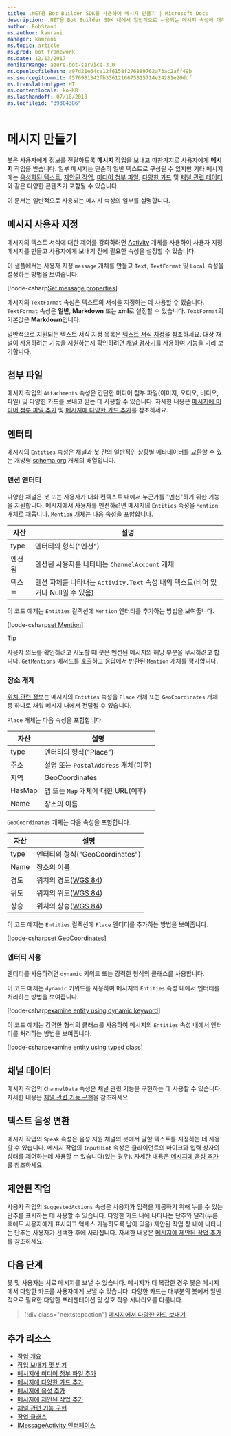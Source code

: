 ```yaml
---
title: .NET용 Bot Builder SDK를 사용하여 메시지 만들기 | Microsoft Docs
description: .NET용 Bot Builder SDK 내에서 일반적으로 사용되는 메시지 속성에 대해 알아봅니다.
author: RobStand
ms.author: kamrani
manager: kamrani
ms.topic: article
ms.prod: bot-framework
ms.date: 12/13/2017
monikerRange: azure-bot-service-3.0
ms.openlocfilehash: a97d21e64ce12f6158f276889762a73ac2aff49b
ms.sourcegitcommit: f576981342fb3361216675815714e24281e20ddf
ms.translationtype: HT
ms.contentlocale: ko-KR
ms.lasthandoff: 07/18/2018
ms.locfileid: "39304386"
---
```

# <a name="create-messages"></a>메시지 만들기

봇은 사용자에게 정보를 전달하도록 **메시지** [작업](bot-builder-dotnet-activities.md)을 보내고 마찬가지로 사용자에게 **메시지** 작업을 받습니다. 일부 메시지는 단순히 일반 텍스트로 구성될 수 있지만 기타 메시지에는 [음성화된 텍스트](bot-builder-dotnet-text-to-speech.md), [제안된 작업](bot-builder-dotnet-add-suggested-actions.md), [미디어 첨부 파일](bot-builder-dotnet-add-media-attachments.md), [다양한 카드](bot-builder-dotnet-add-rich-card-attachments.md) 및 [채널 관련 데이터](bot-builder-dotnet-channeldata.md)와 같은 다양한 콘텐츠가 포함될 수 있습니다. 

이 문서는 일반적으로 사용되는 메시지 속성의 일부를 설명합니다.

## <a name="customizing-a-message"></a>메시지 사용자 지정

메시지의 텍스트 서식에 대한 제어를 강화하려면 [Activity](https://docs.botframework.com/en-us/csharp/builder/sdkreference/dc/d2f/class_microsoft_1_1_bot_1_1_connector_1_1_activity.html) 개체를 사용하여 사용자 지정 메시지를 만들고 사용자에게 보내기 전에 필요한 속성을 설정할 수 있습니다.

이 샘플에서는 사용자 지정 `message` 개체를 만들고 `Text`, `TextFormat` 및 `Local` 속성을 설정하는 방법을 보여줍니다.

[!code-csharp[Set message properties](../includes/code/dotnet-create-messages.cs#setBasicProperties)]

메시지의 `TextFormat` 속성은 텍스트의 서식을 지정하는 데 사용할 수 있습니다. `TextFormat` 속성은 **일반**, **Markdown** 또는 **xml**로 설정할 수 있습니다. `TextFormat`의 기본값은 **Markdown**입니다. 

일반적으로 지원되는 텍스트 서식 지정 목록은 [텍스트 서식 지정](../bot-service-channel-inspector.md#text-formatting)을 참조하세요. 대상 채널이 사용하려는 기능을 지원하는지 확인하려면 [채널 검사기](../bot-service-channel-inspector.md)를 사용하여 기능을 미리 보기합니다.

## <a name="attachments"></a>첨부 파일

메시지 작업의 `Attachments` 속성은 간단한 미디어 첨부 파일(이미지, 오디오, 비디오, 파일) 및 다양한 카드를 보내고 받는 데 사용할 수 있습니다. 자세한 내용은 [메시지에 미디어 첨부 파일 추가](bot-builder-dotnet-add-media-attachments.md) 및 [메시지에 다양한 카드 추가](bot-builder-dotnet-add-rich-card-attachments.md)를 참조하세요.

## <a name="entities"></a>엔터티

메시지의 `Entities` 속성은 채널과 봇 간의 일반적인 상황별 메타데이터를 교환할 수 있는 개방형 <a href="http://schema.org/" target="_blank">schema.org</a> 개체의 배열입니다.

### <a name="mention-entities"></a>멘션 엔터티

다양한 채널은 봇 또는 사용자가 대화 컨텍스트 내에서 누군가를 "멘션"하기 위한 기능을 지원합니다. 메시지에서 사용자를 멘션하려면 메시지의 `Entities` 속성을 `Mention` 개체로 채웁니다. `Mention` 개체는 다음 속성을 포함합니다. 

| 자산 | 설명 | 
|----|----|
| type | 엔터티의 형식("멘션") | 
| 멘션됨 | 멘션된 사용자를 나타내는 `ChannelAccount` 개체 | 
| 텍스트 | 멘션 자체를 나타내는 `Activity.Text` 속성 내의 텍스트(비어 있거나 Null일 수 있음) |

이 코드 예제는 `Entities` 컬렉션에 `Mention` 엔터티를 추가하는 방법을 보여줍니다.

[!code-csharp[set Mention](../includes/code/dotnet-create-messages.cs#setMention)]

> [!TIP]
> 사용자 의도를 확인하려고 시도할 때 봇은 멘션된 메시지의 해당 부분을 무시하려고 합니다. `GetMentions` 메서드를 호출하고 응답에서 반환된 `Mention` 개체를 평가합니다.

### <a name="place-objects"></a>장소 개체

<a href="https://schema.org/Place" target="_blank">위치 관련 정보</a>는 메시지의 `Entities` 속성을 `Place` 개체 또는 `GeoCoordinates` 개체 중 하나로 채워 메시지 내에서 전달될 수 있습니다. 

`Place` 개체는 다음 속성을 포함합니다.

| 자산 | 설명 | 
|----|----|
| type | 엔터티의 형식("Place") |
| 주소 | 설명 또는 `PostalAddress` 개체(이후) | 
| 지역 | GeoCoordinates | 
| HasMap | 맵 또는 `Map` 개체에 대한 URL(이후) |
| Name | 장소의 이름 |

`GeoCoordinates` 개체는 다음 속성을 포함합니다.

| 자산 | 설명 | 
|----|----|
| type | 엔터티의 형식("GeoCoordinates") |
| Name | 장소의 이름 |
| 경도 | 위치의 경도(<a href="https://en.wikipedia.org/wiki/World_Geodetic_System" target="_blank">WGS 84</a>) | 
| 위도 | 위치의 위도(<a href="https://en.wikipedia.org/wiki/World_Geodetic_System" target="_blank">WGS 84</a>) | 
| 상승 | 위치의 상승(<a href="https://en.wikipedia.org/wiki/World_Geodetic_System" target="_blank">WGS 84</a>) | 

이 코드 예제는 `Entities` 컬렉션에 `Place` 엔터티를 추가하는 방법을 보여줍니다.

[!code-csharp[set GeoCoordinates](../includes/code/dotnet-create-messages.cs#setGeoCoord)]

### <a name="consume-entities"></a>엔터티 사용

엔터티를 사용하려면 `dynamic` 키워드 또는 강력한 형식의 클래스를 사용합니다.

이 코드 예제는 `dynamic` 키워드를 사용하여 메시지의 `Entities` 속성 내에서 엔터티를 처리하는 방법을 보여줍니다.

[!code-csharp[examine entity using dynamic keyword](../includes/code/dotnet-create-messages.cs#examineEntity1)]

이 코드 예제는 강력한 형식의 클래스를 사용하여 메시지의 `Entities` 속성 내에서 엔터티를 처리하는 방법을 보여줍니다.

[!code-csharp[examine entity using typed class](../includes/code/dotnet-create-messages.cs#examineEntity2)]

## <a name="channel-data"></a>채널 데이터

메시지 작업의 `ChannelData` 속성은 채널 관련 기능을 구현하는 데 사용할 수 있습니다. 자세한 내용은 [채널 관련 기능 구현](bot-builder-dotnet-channeldata.md)을 참조하세요.

## <a name="text-to-speech"></a>텍스트 음성 변환

메시지 작업의 `Speak` 속성은 음성 지원 채널의 봇에서 말할 텍스트를 지정하는 데 사용할 수 있습니다. 메시지 작업의 `InputHint` 속성은 클라이언트의 마이크와 입력 상자의 상태를 제어하는데 사용할 수 있습니다(있는 경우). 자세한 내용은 [메시지에 음성 추가](bot-builder-dotnet-text-to-speech.md)를 참조하세요.

## <a name="suggested-actions"></a>제안된 작업

사용자 작업의 `SuggestedActions` 속성은 사용자가 입력을 제공하기 위해 누를 수 있는 단추를 표시하는 데 사용할 수 있습니다. 다양한 카드 내에 나타나는 단추와 달리(누른 후에도 사용자에게 표시되고 액세스 가능하도록 남아 있음) 제안된 작업 창 내에 나타나는 단추는 사용자가 선택한 후에 사라집니다. 자세한 내용은 [메시지에 제안된 작업 추가](bot-builder-dotnet-add-suggested-actions.md)를 참조하세요.

## <a name="next-steps"></a>다음 단계

봇 및 사용자는 서로 메시지를 보낼 수 있습니다. 메시지가 더 복잡한 경우 봇은 메시지에서 다양한 카드를 사용자에게 보낼 수 있습니다. 다양한 카드는 대부분의 봇에서 일반적으로 필요한 다양한 프레젠테이션 및 상호 작용 시나리오를 다룹니다.

> [!div class="nextstepaction"]
> [메시지에서 다양한 카드 보내기](bot-builder-dotnet-add-rich-card-attachments.md)

## <a name="additional-resources"></a>추가 리소스

- [작업 개요](bot-builder-dotnet-activities.md)
- [작업 보내기 및 받기](bot-builder-dotnet-connector.md)
- [메시지에 미디어 첨부 파일 추가](bot-builder-dotnet-add-media-attachments.md)
- [메시지에 다양한 카드 추가](bot-builder-dotnet-add-rich-card-attachments.md)
- [메시지에 음성 추가](bot-builder-dotnet-text-to-speech.md)
- [메시지에 제안된 작업 추가](bot-builder-dotnet-add-suggested-actions.md)
- [채널 관련 기능 구현](bot-builder-dotnet-channeldata.md)
- <a href="https://docs.botframework.com/en-us/csharp/builder/sdkreference/dc/d2f/class_microsoft_1_1_bot_1_1_connector_1_1_activity.html" target="_blank">작업 클래스</a>
- <a href="/dotnet/api/microsoft.bot.connector.imessageactivity" target="_blank">IMessageActivity 인터페이스</a>

